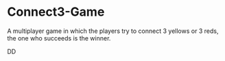 # Connect3-Game
A multiplayer game in which the players try to connect 3 yellows or 3 reds, the one who succeeds is the winner.

DD
